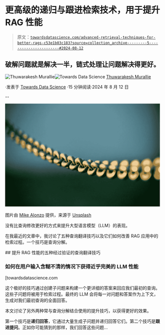 # 更高级的递归与跟进检索技术，用于提升 RAG 性能

> 原文：[`towardsdatascience.com/advanced-retrieval-techniques-for-better-rags-c53e1b03c183?source=collection_archive---------5-----------------------#2024-08-12`](https://towardsdatascience.com/advanced-retrieval-techniques-for-better-rags-c53e1b03c183?source=collection_archive---------5-----------------------#2024-08-12)

## 破解问题就是解决一半，链式处理让问题解决得更好。

[](https://thuwarakesh.medium.com/?source=post_page---byline--c53e1b03c183--------------------------------)![Thuwarakesh Murallie](https://thuwarakesh.medium.com/?source=post_page---byline--c53e1b03c183--------------------------------)[](https://towardsdatascience.com/?source=post_page---byline--c53e1b03c183--------------------------------)![Towards Data Science](https://towardsdatascience.com/?source=post_page---byline--c53e1b03c183--------------------------------) [Thuwarakesh Murallie](https://thuwarakesh.medium.com/?source=post_page---byline--c53e1b03c183--------------------------------)

·发表于 [Towards Data Science](https://towardsdatascience.com/?source=post_page---byline--c53e1b03c183--------------------------------) ·15 分钟阅读·2024 年 8 月 12 日

--

![](img/707f137ddeb3c4c0e3e08a9e300045d2.png)

图片由 [Mike Alonzo](https://unsplash.com/@mikezo?utm_source=medium&utm_medium=referral) 提供，来源于 [Unsplash](https://unsplash.com/?utm_source=medium&utm_medium=referral)

没有比查询修改更好的方式来提升大型语言模型（LLM）的表现。

在我最近的文章中，我讨论了五种查询翻译技巧以及它们如何改善 RAG 应用中的检索过程。一个技巧是查询分解。

[](/5-proven-query-translation-techniques-to-boost-your-rag-performance-47db12efe971?source=post_page-----c53e1b03c183--------------------------------) ## 提升 RAG 性能的五种经过验证的查询翻译技巧

### 如何在用户输入含糊不清的情况下获得近乎完美的 LLM 性能

[towardsdatascience.com

这个极好的技巧通过创建子问题来构建一个更详细的答案来回应我们最初的查询。这些子问题将被用于检索过程。最终的 LLM 会将每一对问题和答案作为上下文，生成对我们最初查询的全面回答。

本文讨论了另外两种常与查询分解结合使用的提升技巧，以获得更好的效果。

第一个技巧是**递归回答**，它通过大量生成子问题并递归回答它们。第二个技巧是**跟进提问**。正如你可能猜到的那样，我们回答这些问题…
